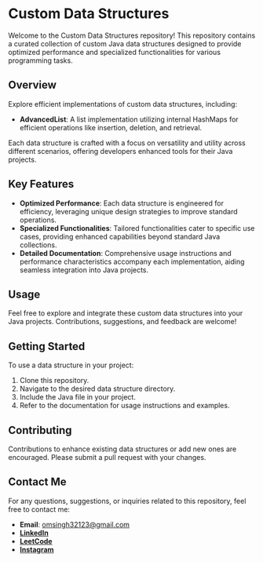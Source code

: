 # Custom Data Structures

Welcome to the Custom Data Structures repository! This repository contains a curated collection of custom Java data structures designed to provide optimized performance and specialized functionalities for various programming tasks.

## Overview

Explore efficient implementations of custom data structures, including:
- **AdvancedList**: A list implementation utilizing internal HashMaps for efficient operations like insertion, deletion, and retrieval.

Each data structure is crafted with a focus on versatility and utility across different scenarios, offering developers enhanced tools for their Java projects.

## Key Features

- **Optimized Performance**: Each data structure is engineered for efficiency, leveraging unique design strategies to improve standard operations.
- **Specialized Functionalities**: Tailored functionalities cater to specific use cases, providing enhanced capabilities beyond standard Java collections.
- **Detailed Documentation**: Comprehensive usage instructions and performance characteristics accompany each implementation, aiding seamless integration into Java projects.

## Usage

Feel free to explore and integrate these custom data structures into your Java projects. Contributions, suggestions, and feedback are welcome!

## Getting Started

To use a data structure in your project:
1. Clone this repository.
2. Navigate to the desired data structure directory.
3. Include the Java file in your project.
4. Refer to the documentation for usage instructions and examples.

## Contributing

Contributions to enhance existing data structures or add new ones are encouraged. Please submit a pull request with your changes.

## Contact Me

For any questions, suggestions, or inquiries related to this repository, feel free to contact me:

- **Email**: omsingh32123@gmail.com
- [**LinkedIn**](https://www.linkedin.com/in/om-singh-profile/)
- [**LeetCode**](https://leetcode.com/u/Om__Singh__/)
- [**Instagram**](https://www.instagram.com/_0m_singh_/)

